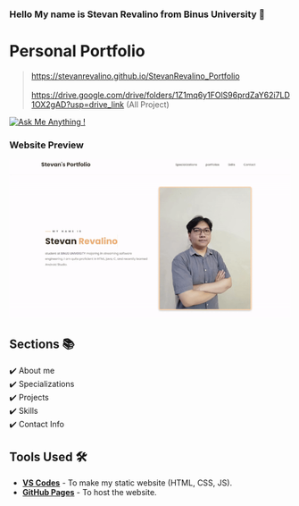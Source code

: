 ### Hello My name is Stevan Revalino from Binus University 👋

# Personal Portfolio

> https://stevanrevalino.github.io/StevanRevalino_Portfolio \
> \
> https://drive.google.com/drive/folders/1Z1mq6y1FOlS96prdZaY62i7LD1OX2gAD?usp=drive_link (All Project)

[![Ask Me Anything !](https://img.shields.io/badge/ask%20me-linkedin-1abc9c.svg)](https://www.linkedin.com/in/stevan-revalino/)

### Website Preview
<p align="center"> 
  <kbd>
    <a href="https://stevanrevalino.github.io/StevanRevalino_Portfolio/" target="_blank"><img src="preview/mainGif.gif">
  </a>
  </kbd>
</p>


## Sections 📚
✔️ About me\
✔️ Specializations\
✔️ Projects\
✔️ Skills\
✔️ Contact Info

## Tools Used 🛠️
* [<b>VS Codes</b>](https://code.visualstudio.com/) - To make my static website (HTML, CSS, JS).
* [<b>GitHub Pages</b>](https://create-react-app.dev/docs/deployment/#github-pages) - To host the website.
